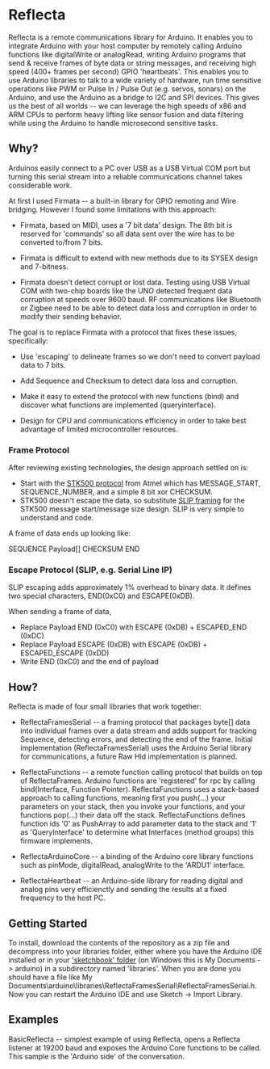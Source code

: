 # Reflecta #

Reflecta is a remote communications library for Arduino.  It enables you to integrate Arduino with your host computer by remotely calling Arduino functions like digitalWrite or analogRead, writing Arduino programs that send & receive frames of byte data or string messages, and receiving high speed (400+ frames per second) GPIO 'heartbeats'.  This enables you to use Arduino libraries to talk to a wide variety of hardware, run time sensitive operations like PWM or Pulse In / Pulse Out (e.g. servos, sonars) on the Arduino, and use the Arduino as a bridge to I2C and SPI devices.  This gives us the best of all worlds -- we can leverage the high speeds of x86 and ARM CPUs to perform heavy lifting like sensor fusion and data filtering while using the Arduino to handle microsecond sensitive tasks.

## Why? ##

Arduinos easily connect to a PC over USB as a USB Virtual COM port but turning this serial stream into a reliable communications channel takes considerable work.  

At first I used Firmata -- a built-in library for GPIO remoting and Wire bridging.  However I found some limitations with this approach:

- Firmata, based on MIDI, uses a '7 bit data' design.  The 8th bit is reserved for 'commands' so all data sent over the wire has to be converted to/from 7 bits.

- Firmata is difficult to extend with new methods due to its SYSEX design and 7-bitness.

- Firmata doesn't detect corrupt or lost data.  Testing using USB Virtual COM with two-chip boards like the UNO detected frequent data corruption at speeds over 9600 baud.  RF communications like Bluetooth or Zigbee need to be able to detect data loss and corruption in order to modify their sending behavior.

The goal is to replace Firmata with a protocol that fixes these issues, specifically:

- Use 'escaping' to delineate frames so we don't need to convert payload data to 7 bits.

- Add Sequence and Checksum to detect data loss and corruption.

- Make it easy to extend the protocol with new functions (bind) and discover what functions are implemented (queryinterface).

- Design for CPU and communications efficiency in order to take best advantage of limited microcontroller resources.

### Frame Protocol ###

After reviewing existing technologies, the design approach settled on is:

- Start with the [STK500 protocol](http://www.atmel.com/Images/doc2591.pdf) from Atmel which has MESSAGE_START, SEQUENCE_NUMBER, and a simple 8 bit xor CHECKSUM.
- STK500 doesn't escape the data, so substitute [SLIP framing](http://www.ietf.org/rfc/rfc1055.txt) for the STK500 message start/message size design.  SLIP is very simple to understand and code.

A frame of data ends up looking like:

SEQUENCE Payload[] CHECKSUM END

### Escape Protocol (SLIP, e.g. Serial Line IP) ###

SLIP escaping adds approximately 1% overhead to binary data.  It defines two special characters, END(0xC0) and ESCAPE(0xDB).

When sending a frame of data,

- Replace Payload END (0xC0) with ESCAPE (0xDB) + ESCAPED_END (0xDC)
- Replace Payload ESCAPE (0xDB) with ESCAPE (0xDB) + ESCAPED_ESCAPE (0xDD)
- Write END (0xC0) and the end of payload

## How? ##

Reflecta is made of four small libraries that work together:

- ReflectaFramesSerial -- a framing protocol that packages byte[] data into individual frames over a data stream and adds support for tracking Sequence, detecting errors, and detecting the end of the frame. Initial implementation (ReflectaFramesSerial) uses the Arduino Serial library for communications, a future Raw Hid implementation is planned.

- ReflectaFunctions -- a remote function calling protocol that builds on top of ReflectaFrames.  Arduino functions are 'registered' for rpc by calling bind(Interface, Function Pointer).  ReflectaFunctions uses a stack-based approach to calling functions, meaning first you push(...) your parameters on your stack, then you invoke your functions, and your functions pop(...) their data off the stack.  ReflectaFunctions defines function ids '0' as PushArray to add parameter data to the stack and '1' as 'QueryInterface' to determine what Interfaces (method groups) this firmware implements. 

- ReflectaArduinoCore -- a binding of the Arduino core library functions such as pinMode, digitalRead, analogWrite to the 'ARDU1' interface.

- ReflectaHeartbeat -- an Arduino-side library for reading digital and analog pins very efficienctly and sending the results at a fixed frequency to the host PC.

## Getting Started ##

To install, download the contents of the repository as a zip file and decompress into your libraries folder, either where you have the Arduino IDE installed or in your ['sketchbook' folder](http://arduino.cc/it/Reference/Libraries) (on Windows this is My Documents -> arduino) in a subdirectory named 'libraries'.  When you are done you should have a file like My Documents\arduino\libraries\ReflectaFramesSerial\ReflectaFramesSerial.h.  Now you can restart the Arduino IDE and use Sketch -> Import Library.

## Examples ##

BasicReflecta -- simplest example of using Reflecta, opens a Reflecta listener at 19200 baud and exposes the Arduino Core functions to be called.  This sample is the 'Arduino side' of the conversation.